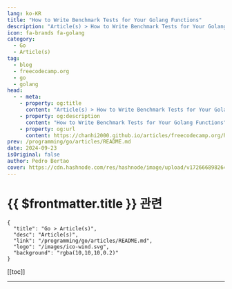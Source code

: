 ```yaml
---
lang: ko-KR
title: "How to Write Benchmark Tests for Your Golang Functions"
description: "Article(s) > How to Write Benchmark Tests for Your Golang Functions"
icon: fa-brands fa-golang
category: 
  - Go
  - Article(s)
tag: 
  - blog
  - freecodecamp.org
  - go
  - golang
head:
  - - meta:
    - property: og:title
      content: "Article(s) > How to Write Benchmark Tests for Your Golang Functions"
    - property: og:description
      content: "How to Write Benchmark Tests for Your Golang Functions"
    - property: og:url
      content: https://chanhi2000.github.io/articles/freecodecamp.org/how-to-write-benchmark-tests-for-your-golang-functions.html
prev: /programming/go/articles/README.md
date: 2024-09-23
isOriginal: false
author: Pedro Bertao
cover: https://cdn.hashnode.com/res/hashnode/image/upload/v1726668982641/58540086-9f98-4ac9-8c8a-84ef45e27875.png
---
```


# {{ $frontmatter.title }} 관련

```component VPCard
{
  "title": "Go > Article(s)",
  "desc": "Article(s)",
  "link": "/programming/go/articles/README.md",
  "logo": "/images/ico-wind.svg",
  "background": "rgba(10,10,10,0.2)"
}
```

[[toc]]

---

<SiteInfo
  name="How to Write Benchmark Tests for Your Golang Functions"
  desc="Hello Gophers 👋 Let me start by asking you a question: How would you test the performance of a piece of code or a function in Go? Well, you could use benchmark tests. In this tutorial, I will show you how to use an awesome benchmarking tool that’s b..."
  url="https://freecodecamp.org/news/how-to-write-benchmark-tests-for-your-golang-functions/"
  logo="https://cdn.freecodecamp.org/universal/favicons/favicon.ico"
  preview="https://cdn.hashnode.com/res/hashnode/image/upload/v1726668982641/58540086-9f98-4ac9-8c8a-84ef45e27875.png"/>

<!-- TODO: 작성 -->

<!-- 
<p>Hello Gophers 👋</p>
<p>Let me start by asking you a question: How would you test the performance of a piece of code or a function in Go? Well, you could use <strong>benchmark</strong> tests.</p>
<p>In this tutorial, I will show you how to use an awesome benchmarking tool that’s built into the Golang testing package.</p>
<p>Let’s go.</p>
<h2 id="heading-what-are-benchmark-tests">What Are Benchmark Tests?</h2>
<p>In Go, <a target="_blank" href="https://pkg.go.dev/testing#hdr-Benchmarks">benchmark tests</a> are used to measure the performance (speed and memory usage) of functions or blocks of code. These tests are part of the Go testing framework and are written in the same files as unit tests, but they are specifically for performance analysis.</p>
<h2 id="heading-example-use-case-fibonacci-sequence">Example Use Case: Fibonacci Sequence</h2>
<p>For this example, I'll be using the classic Fibonacci Sequence, which is determined by:</p>
<pre class="language-plaintext" tabindex="0"><code class="language-plaintext">if (x &lt; 2) 
   F(0) = 1
   F(2) = 2
else 
   F(x) = F(x-1) + F(x-2)

In practice, the sequence is:
1, 1, 2, 3, 5, 8, 13, etc.
</code></pre>
<p>This sequence is important because it appears in various parts of mathematics and nature as well, as shown below:</p>
<p><img src="https://dev-to-uploads.s3.amazonaws.com/uploads/articles/v6fqdlmiqjob46joyfpz.png" alt="Fibonacci sequence in a spiral (like a snail shell)" width="1280" height="806" loading="lazy"></p>
<p>There are several ways to implement this code, and I'll be picking two of them for our benchmark testing: the recursive and iterative methods. The main objective of the functions is to provide a <em>position</em> and return the Fibonacci number at that position.</p>
<h3 id="heading-recursive-method">Recursive Method</h3>
<pre class="language-go" tabindex="0"><code class="language-go"><span class="token comment">// main.go</span>
<span class="token keyword">func</span> <span class="token function">fibRecursive</span><span class="token punctuation">(</span>n <span class="token builtin">uint</span><span class="token punctuation">)</span> <span class="token builtin">uint</span> <span class="token punctuation">{</span>
    <span class="token keyword">if</span> n <span class="token operator">&lt;=</span> <span class="token number">2</span> <span class="token punctuation">{</span>
        <span class="token keyword">return</span> <span class="token number">1</span>
    <span class="token punctuation">}</span>
    <span class="token keyword">return</span> <span class="token function">fibRecursive</span><span class="token punctuation">(</span>n<span class="token operator">-</span><span class="token number">1</span><span class="token punctuation">)</span> <span class="token operator">+</span> <span class="token function">fibRecursive</span><span class="token punctuation">(</span>n<span class="token operator">-</span><span class="token number">2</span><span class="token punctuation">)</span>
<span class="token punctuation">}</span>
</code></pre>
<p>The function above is a recursive implementation of calculating the Fibonacci sequence. Now I’ll break it down step by step for you as a beginner in Go.</p>
<p>Here’s your function for calculating the Fibonacci numbers:</p>
<pre class="language-go" tabindex="0"><code class="language-go"><span class="token keyword">func</span> <span class="token function">fibRecursive</span><span class="token punctuation">(</span>n <span class="token builtin">uint</span><span class="token punctuation">)</span> <span class="token builtin">uint</span> <span class="token punctuation">{</span>
    <span class="token keyword">if</span> n <span class="token operator">&lt;=</span> <span class="token number">2</span> <span class="token punctuation">{</span>
        <span class="token keyword">return</span> <span class="token number">1</span>
    <span class="token punctuation">}</span>
    <span class="token keyword">return</span> <span class="token function">fibRecursive</span><span class="token punctuation">(</span>n<span class="token operator">-</span><span class="token number">1</span><span class="token punctuation">)</span> <span class="token operator">+</span> <span class="token function">fibRecursive</span><span class="token punctuation">(</span>n<span class="token operator">-</span><span class="token number">2</span><span class="token punctuation">)</span>
<span class="token punctuation">}</span>
</code></pre>
<h4 id="heading-1-function">1. <strong>Function:</strong></h4>
<pre class="language-go" tabindex="0"><code class="language-go"><span class="token keyword">func</span> <span class="token function">fibRecursive</span><span class="token punctuation">(</span>n <span class="token builtin">uint</span><span class="token punctuation">)</span> <span class="token builtin">uint</span>
</code></pre>
<ul>
<li><p><code>func</code>: This keyword defines a function in Go.</p>
</li>
<li><p><code>fibRecursive</code>: This is the name of the function. It’s called <code>fibRecursive</code> because it calculates Fibonacci numbers using recursion.</p>
</li>
<li><p><code>n uint</code>: The function takes a single argument, <code>n</code>, which is of type <code>uint</code> (an unsigned integer). This represents the position of the Fibonacci sequence that we want to calculate.</p>
</li>
<li><p><code>uint</code>: The function returns a <code>uint</code> (unsigned integer) because Fibonacci numbers are non-negative integers.</p>
</li>
</ul>
<h4 id="heading-2-base-stage">2. <strong>Base Stage:</strong></h4>
<pre class="language-go" tabindex="0"><code class="language-go"><span class="token keyword">if</span> n <span class="token operator">&lt;=</span> <span class="token number">2</span> <span class="token punctuation">{</span>
    <span class="token keyword">return</span> <span class="token number">1</span>
<span class="token punctuation">}</span>
</code></pre>
<ul>
<li><p>The <code>if</code> statement checks if <code>n</code> is less than or equal to 2.</p>
</li>
<li><p>In the Fibonacci sequence, the 1st and 2nd numbers are both 1. So, if <code>n</code> is 1 or 2, the function returns 1.</p>
</li>
<li><p>This is called the <strong>base stage,</strong> and it stops the recursion from going infinitely deep.</p>
</li>
</ul>
<h4 id="heading-3-recursive-stage">3. <strong>Recursive Stage:</strong></h4>
<pre class="language-go" tabindex="0"><code class="language-go"><span class="token keyword">return</span> <span class="token function">fibRecursive</span><span class="token punctuation">(</span>n<span class="token operator">-</span><span class="token number">1</span><span class="token punctuation">)</span> <span class="token operator">+</span> <span class="token function">fibRecursive</span><span class="token punctuation">(</span>n<span class="token operator">-</span><span class="token number">2</span><span class="token punctuation">)</span>
</code></pre>
<ul>
<li><p>If <code>n</code> is greater than 2, the function calls itself twice:</p>
<ul>
<li><p><code>fibRecursive(n-1)</code>: This will calculate the Fibonacci number for the position just before <code>n</code>.</p>
</li>
<li><p><code>fibRecursive(n-2)</code>: This will calculate the Fibonacci number for two positions before <code>n</code>.</p>
</li>
</ul>
</li>
<li><p>The function then adds these two results together, because every Fibonacci number is the sum of the two preceding numbers.</p>
</li>
</ul>
<p>For more theory on recursion, check out these <a target="_blank" href="https://www.freecodecamp.org/news/tag/recursion/">articles</a>.</p>
<h3 id="heading-iterative-method">Iterative Method</h3>
<pre class="language-go" tabindex="0"><code class="language-go"><span class="token comment">// main.go</span>

<span class="token keyword">func</span> <span class="token function">fibIterative</span><span class="token punctuation">(</span>position <span class="token builtin">uint</span><span class="token punctuation">)</span> <span class="token builtin">uint</span> <span class="token punctuation">{</span>
    slc <span class="token operator">:=</span> <span class="token function">make</span><span class="token punctuation">(</span><span class="token punctuation">[</span><span class="token punctuation">]</span><span class="token builtin">uint</span><span class="token punctuation">,</span> position<span class="token punctuation">)</span>
    slc<span class="token punctuation">[</span><span class="token number">0</span><span class="token punctuation">]</span> <span class="token operator">=</span> <span class="token number">1</span>
    slc<span class="token punctuation">[</span><span class="token number">1</span><span class="token punctuation">]</span> <span class="token operator">=</span> <span class="token number">1</span>

    <span class="token keyword">if</span> position <span class="token operator">&lt;=</span> <span class="token number">2</span> <span class="token punctuation">{</span>
        <span class="token keyword">return</span> <span class="token number">1</span>
    <span class="token punctuation">}</span>

    <span class="token keyword">var</span> result<span class="token punctuation">,</span> i <span class="token builtin">uint</span>
    <span class="token keyword">for</span> i <span class="token operator">=</span> <span class="token number">2</span><span class="token punctuation">;</span> i <span class="token operator">&lt;</span> position<span class="token punctuation">;</span> i<span class="token operator">++</span> <span class="token punctuation">{</span>
        result <span class="token operator">=</span> slc<span class="token punctuation">[</span>i<span class="token operator">-</span><span class="token number">1</span><span class="token punctuation">]</span> <span class="token operator">+</span> slc<span class="token punctuation">[</span>i<span class="token operator">-</span><span class="token number">2</span><span class="token punctuation">]</span>
        slc<span class="token punctuation">[</span>i<span class="token punctuation">]</span> <span class="token operator">=</span> result
    <span class="token punctuation">}</span>

    <span class="token keyword">return</span> result
<span class="token punctuation">}</span>
</code></pre>
<p>This code implements an <strong>iterative</strong> approach to calculate the Fibonacci sequence in Go, which is different from the <strong>recursive</strong> approach. Here’s a breakdown of how it works:</p>
<h4 id="heading-1-function-1">1. <strong>Function:</strong></h4>
<pre class="language-go" tabindex="0"><code class="language-go"><span class="token keyword">func</span> <span class="token function">fibIterative</span><span class="token punctuation">(</span>position <span class="token builtin">uint</span><span class="token punctuation">)</span> <span class="token builtin">uint</span>
</code></pre>
<ul>
<li><p><code>func</code>: This keyword declares a function in Go.</p>
</li>
<li><p><code>fibIterative</code>: The name of the function suggests that it calculates Fibonacci numbers using iteration (a loop).</p>
</li>
<li><p><code>position uint</code>: The function takes one argument, <code>position</code>, which is an unsigned integer (<code>uint</code>). This represents the position of the Fibonacci sequence you want to calculate.</p>
</li>
<li><p><code>uint</code>: The function returns an unsigned integer (<code>uint</code>), which will be the Fibonacci number at the specified position.</p>
</li>
</ul>
<h4 id="heading-2-creating-a-slice-array-like-structure">2. <strong>Creating a Slice (Array-like structure):</strong></h4>
<pre class="language-go" tabindex="0"><code class="language-go">slc <span class="token operator">:=</span> <span class="token function">make</span><span class="token punctuation">(</span><span class="token punctuation">[</span><span class="token punctuation">]</span><span class="token builtin">uint</span><span class="token punctuation">,</span> position<span class="token punctuation">)</span>
</code></pre>
<ul>
<li><code>slc</code> is a slice (a dynamic array in Go) that is created with the length of <code>position</code>. This slice will store Fibonacci numbers at each index.</li>
</ul>
<h4 id="heading-3-initial-values-for-fibonacci-sequence">3. <strong>Initial Values for Fibonacci Sequence:</strong></h4>
<pre class="language-go" tabindex="0"><code class="language-go">slc<span class="token punctuation">[</span><span class="token number">0</span><span class="token punctuation">]</span> <span class="token operator">=</span> <span class="token number">1</span>
slc<span class="token punctuation">[</span><span class="token number">1</span><span class="token punctuation">]</span> <span class="token operator">=</span> <span class="token number">1</span>
</code></pre>
<ul>
<li>The first two Fibonacci numbers are both <code>1</code>, so the first two positions in the slice (<code>slc[0]</code> and <code>slc[1]</code>) are set to <code>1</code>.</li>
</ul>
<h4 id="heading-4-early-return-for-small-positions">4. <strong>Early Return for Small Positions:</strong></h4>
<pre class="language-go" tabindex="0"><code class="language-go"><span class="token keyword">if</span> position <span class="token operator">&lt;=</span> <span class="token number">2</span> <span class="token punctuation">{</span>
    <span class="token keyword">return</span> <span class="token number">1</span>
<span class="token punctuation">}</span>
</code></pre>
<ul>
<li>If the input <code>position</code> is <code>1</code> or <code>2</code>, the function directly returns <code>1</code>, because the first two Fibonacci numbers are always <code>1</code>.</li>
</ul>
<h4 id="heading-5-iterative-loop">5. <strong>Iterative Loop:</strong></h4>
<pre class="language-go" tabindex="0"><code class="language-go"><span class="token keyword">var</span> result<span class="token punctuation">,</span> i <span class="token builtin">uint</span>
<span class="token keyword">for</span> i <span class="token operator">=</span> <span class="token number">2</span><span class="token punctuation">;</span> i <span class="token operator">&lt;</span> position<span class="token punctuation">;</span> i<span class="token operator">++</span> <span class="token punctuation">{</span>
    result <span class="token operator">=</span> slc<span class="token punctuation">[</span>i<span class="token operator">-</span><span class="token number">1</span><span class="token punctuation">]</span> <span class="token operator">+</span> slc<span class="token punctuation">[</span>i<span class="token operator">-</span><span class="token number">2</span><span class="token punctuation">]</span>
    slc<span class="token punctuation">[</span>i<span class="token punctuation">]</span> <span class="token operator">=</span> result
<span class="token punctuation">}</span>
</code></pre>
<ul>
<li><p>The loop starts from <code>i = 2</code> and runs until it reaches the <code>position</code>.</p>
</li>
<li><p>In each iteration, the Fibonacci number at index <code>i</code> is calculated as the sum of the two previous Fibonacci numbers (<code>slc[i-1]</code> and <code>slc[i-2]</code>).</p>
</li>
<li><p>The result is stored both in <code>result</code> and in the slice <code>slc[i]</code> for future calculations.</p>
</li>
</ul>
<h4 id="heading-6-returning-the-result">6. <strong>Returning the Result:</strong></h4>
<pre class="language-go" tabindex="0"><code class="language-go"><span class="token keyword">return</span> result
</code></pre>
<ul>
<li>Once the loop finishes, the variable <code>result</code> holds the Fibonacci number at the desired position, and the function returns it.</li>
</ul>
<p>This is a more <em>efficient</em> approach to calculating Fibonacci numbers compared to recursion, especially when <code>position</code> is large, because <strong>it doesn’t repeat unnecessary calculations</strong> and we are proving by using benchmark tests<strong><em>.</em></strong> Let’s prove it.</p>
<h2 id="heading-how-to-run-the-benchmark-tests">How to Run the Benchmark Tests</h2>
<p>Now, for the benchmark tests, let’s write some test. First, you will need to create a <strong>maintest.go</strong> file. In it, using Golang's <a target="_blank" href="https://pkg.go.dev/testing@go1.22.3#hdr-Benchmarks">documentation</a> on benchmark tests, you can create the functions to be tested as follows:</p>
<pre class="language-go" tabindex="0"><code class="language-go"><span class="token comment">// main_test.go</span>

<span class="token comment">// Benchmark for Iterative Function</span>
<span class="token keyword">func</span> <span class="token function">BenchmarkFibIterative</span><span class="token punctuation">(</span>b <span class="token operator">*</span>testing<span class="token punctuation">.</span>B<span class="token punctuation">)</span> <span class="token punctuation">{</span>
    <span class="token keyword">for</span> i <span class="token operator">:=</span> <span class="token number">0</span><span class="token punctuation">;</span> i <span class="token operator">&lt;</span> b<span class="token punctuation">.</span>N<span class="token punctuation">;</span> i<span class="token operator">++</span> <span class="token punctuation">{</span> 
        <span class="token function">fibIterative</span><span class="token punctuation">(</span><span class="token function">uint</span><span class="token punctuation">(</span><span class="token number">10</span><span class="token punctuation">)</span><span class="token punctuation">)</span>
    <span class="token punctuation">}</span>
<span class="token punctuation">}</span>
<span class="token comment">// Benchmark for Recursive Function</span>
<span class="token keyword">func</span> <span class="token function">BenchmarkFibRecursive</span><span class="token punctuation">(</span>b <span class="token operator">*</span>testing<span class="token punctuation">.</span>B<span class="token punctuation">)</span> <span class="token punctuation">{</span>
    <span class="token keyword">for</span> i <span class="token operator">:=</span> <span class="token number">0</span><span class="token punctuation">;</span> i <span class="token operator">&lt;</span> b<span class="token punctuation">.</span>N<span class="token punctuation">;</span> i<span class="token operator">++</span> <span class="token punctuation">{</span>
        <span class="token function">fibRecursive</span><span class="token punctuation">(</span><span class="token function">uint</span><span class="token punctuation">(</span><span class="token number">10</span><span class="token punctuation">)</span><span class="token punctuation">)</span>
    <span class="token punctuation">}</span>
<span class="token punctuation">}</span>
</code></pre>
<p>Let's run the test for position 10 and then increase appropriately. To run the benchmark tests, you simply run the command <code>go test -bench=NameoftheFunction</code>.</p>
<p>If you want to know more about this command, check <a target="_blank" href="https://pkg.go.dev/testing@go1.22.3#Benchmark">here</a>. Let’s check the function for <strong>position 10</strong>:</p>
<pre class="language-go" tabindex="0"><code class="language-go"><span class="token keyword">func</span> <span class="token function">BenchmarkFibIterative</span><span class="token punctuation">(</span>b <span class="token operator">*</span>testing<span class="token punctuation">.</span>B<span class="token punctuation">)</span> <span class="token punctuation">{</span>
    <span class="token keyword">for</span> i <span class="token operator">:=</span> <span class="token number">0</span><span class="token punctuation">;</span> i <span class="token operator">&lt;</span> b<span class="token punctuation">.</span>N<span class="token punctuation">;</span> i<span class="token operator">++</span> <span class="token punctuation">{</span> 
        <span class="token function">fibIterative</span><span class="token punctuation">(</span><span class="token function">uint</span><span class="token punctuation">(</span><span class="token number">10</span><span class="token punctuation">)</span><span class="token punctuation">)</span>
    <span class="token punctuation">}</span>
<span class="token punctuation">}</span>
</code></pre>
<pre class="language-go" tabindex="0"><code class="language-go"><span class="token keyword">go</span> test <span class="token operator">-</span>bench<span class="token operator">=</span>BenchmarkFibIterative
Results<span class="token punctuation">:</span>
cpu<span class="token punctuation">:</span> <span class="token function">Intel</span><span class="token punctuation">(</span>R<span class="token punctuation">)</span> <span class="token function">Core</span><span class="token punctuation">(</span>TM<span class="token punctuation">)</span> i7<span class="token operator">-</span>7700HQ CPU @ <span class="token number">2</span><span class="token punctuation">.</span>80GHz
BenchmarkFibIterative<span class="token operator">-</span><span class="token number">8</span>         <span class="token number">27715262</span>                <span class="token number">42.86</span> ns<span class="token operator">/</span>op
PASS
ok      playground      <span class="token number">2</span><span class="token punctuation">.</span>617s
</code></pre>
<p>Let’s analyze with the help of this image:</p>
<p><img src="https://dev-to-uploads.s3.amazonaws.com/uploads/articles/484ap11qw8d81b43gg0v.png" alt="visit https://www.practical-go-lessons.com/chap-34-benchmarks" width="967" height="277" loading="lazy"></p>
<p>According to the image, we have 8 cores for the tests, and no time limit (it will run until completion). It took <strong>27_715_262 iterations</strong> and <strong>1.651 seconds</strong> to complete the task.</p>
<pre class="language-go" tabindex="0"><code class="language-go"><span class="token keyword">func</span> <span class="token function">BenchmarkFibRecursive</span><span class="token punctuation">(</span>b <span class="token operator">*</span>testing<span class="token punctuation">.</span>B<span class="token punctuation">)</span> <span class="token punctuation">{</span>
    <span class="token keyword">for</span> i <span class="token operator">:=</span> <span class="token number">0</span><span class="token punctuation">;</span> i <span class="token operator">&lt;</span> b<span class="token punctuation">.</span>N<span class="token punctuation">;</span> i<span class="token operator">++</span> <span class="token punctuation">{</span>
        <span class="token function">fibRecursive</span><span class="token punctuation">(</span><span class="token function">uint</span><span class="token punctuation">(</span><span class="token number">10</span><span class="token punctuation">)</span><span class="token punctuation">)</span>
    <span class="token punctuation">}</span>
<span class="token punctuation">}</span>
</code></pre>
<pre class="language-go" tabindex="0"><code class="language-go"><span class="token keyword">go</span> test <span class="token operator">-</span>bench<span class="token operator">=</span>BenchmarkFibRecursive
Results<span class="token punctuation">:</span>
cpu<span class="token punctuation">:</span> <span class="token function">Intel</span><span class="token punctuation">(</span>R<span class="token punctuation">)</span> <span class="token function">Core</span><span class="token punctuation">(</span>TM<span class="token punctuation">)</span> i7<span class="token operator">-</span>7700HQ CPU @ <span class="token number">2</span><span class="token punctuation">.</span>80GHz
BenchmarkFibRecursive<span class="token operator">-</span><span class="token number">8</span>          <span class="token number">6644950</span>               <span class="token number">174.3</span> ns<span class="token operator">/</span>op
PASS
ok      playground      <span class="token number">1</span><span class="token punctuation">.</span>819s
</code></pre>
<p>Using the same image to analyze the result, in this case it took <strong>6_644_950 iterations</strong> and <strong>1.819 seconds</strong> to complete the task we have:</p>
<div class="hn-table">
<table>
<thead>
<tr>
<td>Fibonacci’s Function</td><td>Position</td><td>Iterations</td><td>Time to run (s)</td></tr>
</thead>
<tbody>
<tr>
<td>Iterative</td><td>10</td><td>27_715_262</td><td>1.651</td></tr>
<tr>
<td>Recursive</td><td>1<strong>0</strong></td><td>6_644_950</td><td>1.819</td></tr>
</tbody>
</table>
</div><p>The <strong>benchmark results</strong> show that the iterative approach is significantly more efficient than the recursive approach for calculating the Fibonacci sequence.</p>
<p>For position 10, the iterative function ran approximately <strong>27.7 million iterations</strong> in <strong>1.651 seconds</strong>, while the recursive function managed only <strong>6.6 million iterations</strong> in <strong>1.819 seconds</strong>. The iterative method outperformed the recursive method both in terms of iterations and time, highlighting its efficiency.</p>
<p>To proven even further this, let’s try with the <strong>position 40</strong> (4 times the previous value):</p>
<pre class="language-go" tabindex="0"><code class="language-go"><span class="token comment">// Results for the Iterative Function</span>
cpu<span class="token punctuation">:</span> <span class="token function">Intel</span><span class="token punctuation">(</span>R<span class="token punctuation">)</span> <span class="token function">Core</span><span class="token punctuation">(</span>TM<span class="token punctuation">)</span> i7<span class="token operator">-</span>7700HQ CPU @ <span class="token number">2</span><span class="token punctuation">.</span>80GHz
BenchmarkFibIterative<span class="token operator">-</span><span class="token number">8</span>          <span class="token number">9904401</span>               <span class="token number">114.5</span> ns<span class="token operator">/</span>op
PASS
ok      playground      <span class="token number">1</span><span class="token punctuation">.</span>741s

<span class="token comment">// Results for the Recursive Function</span>
cpu<span class="token punctuation">:</span> <span class="token function">Intel</span><span class="token punctuation">(</span>R<span class="token punctuation">)</span> <span class="token function">Core</span><span class="token punctuation">(</span>TM<span class="token punctuation">)</span> i7<span class="token operator">-</span>7700HQ CPU @ <span class="token number">2</span><span class="token punctuation">.</span>80GHz
BenchmarkFibRecursive<span class="token operator">-</span><span class="token number">8</span>                <span class="token number">4</span>         <span class="token number">324133575</span> ns<span class="token operator">/</span>op
PASS
ok      playground      <span class="token number">3</span><span class="token punctuation">.</span>782s
</code></pre>
<div class="hn-table">
<table>
<thead>
<tr>
<td>Fibonacci’s Function</td><td>Position</td><td>Iterations</td><td>Time to run (s)</td></tr>
</thead>
<tbody>
<tr>
<td>Iterative</td><td>40</td><td>9_904_401</td><td>1.741</td></tr>
<tr>
<td>Recursive</td><td>40</td><td>4</td><td>3.782</td></tr>
</tbody>
</table>
</div><p>The benchmark results clearly highlight the efficiency difference between the iterative and recursive approaches for calculating Fibonacci again.</p>
<p>The <strong>iterative function</strong> completed approximately <strong>9.9 million iterations</strong> with an average execution time of <strong>114.5 nanoseconds per operation</strong>, finishing the benchmark in <strong>1.741 seconds</strong>. In stark contrast, the <strong>recursive function</strong> only completed <strong>4 iterations</strong> with an average execution time of <strong>324,133,575 nanoseconds per operation</strong> (over 324 milliseconds per call), taking <strong>3.782 seconds</strong> to finish.</p>
<p>These results demonstrate that the recursive approach is far less efficient due to repeated function calls and recalculations, making the iterative method vastly superior in both speed and resource usage, especially as input size increases.</p>
<p>Just out of curiosity, I tried <strong>position 60</strong> and it literally crashed the test:</p>
<pre class="language-go" tabindex="0"><code class="language-go"><span class="token comment">// Results for the Iterative Function</span>
cpu<span class="token punctuation">:</span> <span class="token function">Intel</span><span class="token punctuation">(</span>R<span class="token punctuation">)</span> <span class="token function">Core</span><span class="token punctuation">(</span>TM<span class="token punctuation">)</span> i7<span class="token operator">-</span>7700HQ CPU @ <span class="token number">2</span><span class="token punctuation">.</span>80GHz
BenchmarkFibIterative<span class="token operator">-</span><span class="token number">8</span>          <span class="token number">7100899</span>               <span class="token number">160.9</span> ns<span class="token operator">/</span>op

<span class="token comment">// Results for the Recursive Function</span>
SIGQUIT<span class="token punctuation">:</span> quit
PC<span class="token operator">=</span><span class="token number">0x7ff81935f08e</span> m<span class="token operator">=</span><span class="token number">0</span> sigcode<span class="token operator">=</span><span class="token number">0</span>

goroutine <span class="token number">0</span> gp<span class="token operator">=</span><span class="token number">0x3bf1800</span> m<span class="token operator">=</span><span class="token number">0</span> mp<span class="token operator">=</span><span class="token number">0x3bf26a0</span> <span class="token punctuation">[</span>idle<span class="token punctuation">]</span><span class="token punctuation">:</span>
runtime<span class="token punctuation">.</span><span class="token function">pthread_cond_wait</span><span class="token punctuation">(</span><span class="token number">0x3bf2be0</span><span class="token punctuation">,</span> <span class="token number">0x3bf2ba0</span><span class="token punctuation">)</span>
<span class="token operator">...</span>
</code></pre>
<h2 id="heading-conclusion">Conclusion</h2>
<p>If your production code is running slowly or is unpredictably slower, you can use this technique, combined with <a target="_blank" href="https://pkg.go.dev/runtime/pprof"><strong>pprof</strong></a> or other tools from the built-in testing package, to identify and test where your code is performing poorly and work on how to optimize it.</p>
<p>Remember: Code that is beautiful to the eyes is not necessarily more performant.</p>
<h3 id="heading-reference">Reference</h3>
<ul>
<li><p>Recursive &amp; Iterative functions to Fibonacci’s sequence <a target="_blank" href="https://gist.github.com/pedrobertao/a31466b3287f165f22d05f0fb2b066f2">here</a>.</p>
</li>
<li><p>Benchmark testing <a target="_blank" href="https://gist.github.com/pedrobertao/d435d9f1b0915cbc1cb54bc385f45104">here</a>.</p>
</li>
</ul>
<h3 id="heading-homework">Homework</h3>
<p>This <a target="_blank" href="https://www.meccanismocomplesso.org/en/the-fibonacci-series-three-different-algorithms-compared/">article</a> explains why for some small numbers, the recursive strategy is better. Can you find a better way to improve the recursive function? (Tip: use Dynamic Programming).</p>
-->

